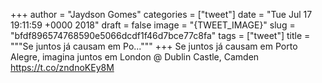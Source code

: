 
+++
author = "Jaydson Gomes"
categories = ["tweet"]
date = "Tue Jul 17 19:11:59 +0000 2018"
draft = false
image = "{TWEET_IMAGE}"
slug = "bfdf896574768590e5066dcdf1f46d7bce77c8fa"
tags = ["tweet"]
title = """Se juntos já causam em Po..."""
+++
Se juntos já causam em Porto Alegre, imagina juntos em London @ Dublin Castle, Camden https://t.co/zndnoKEy8M
